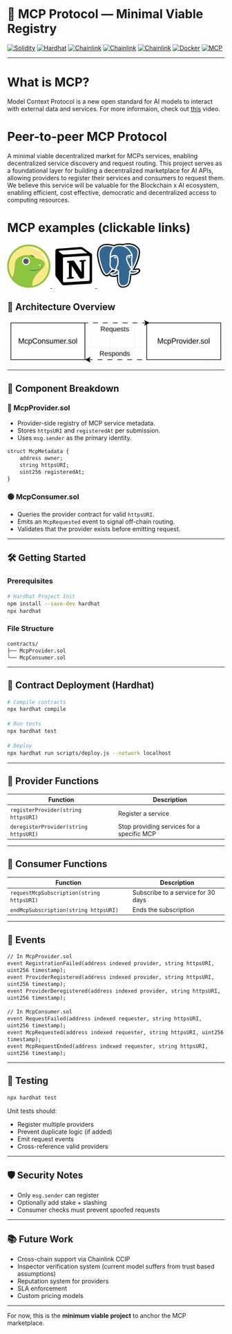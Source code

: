 # 🧠 MCP Protocol — Minimal Viable Registry

[![Solidity](https://img.shields.io/badge/Solidity-0.8.30-blue?logo=ethereum)](https://docs.soliditylang.org)
[![Hardhat](https://img.shields.io/badge/Hardhat-dev-yellow)](https://hardhat.org)
[![Chainlink](https://img.shields.io/badge/Chainlink-Data-Feeds)](https://chain.link/data-feeds)
[![Chainlink](https://img.shields.io/badge/Chainlink-Functions-blue)](https://chain.link/functions)
[![Chainlink](https://img.shields.io/badge/Chainlink-Automation-blue)](https://chain.link/automation)
[![Docker](https://img.shields.io/badge/Docker-Container-blue?logo=docker)](https://docker.com)
[![MCP](https://img.shields.io/badge/MCP-Registry-critical)](#)

---

# What is MCP?
Model Context Protocol is a new open standard for AI models to interact with external data and services. For more informaion, check out [this](https://www.youtube.com/watch?v=HyzlYwjoXOQ) video. 

# Peer-to-peer MCP Protocol 
A minimal viable decentralized market for MCPs services, enabling decentralized service discovery and request routing.
This project serves as a foundational layer for building a decentralized marketplace for AI APIs, allowing providers to register their services and consumers to request them.
We believe this service will be valuable for the Blockchain x AI ecosystem, enabling efficient, cost effective, democratic and decentralized access to computing resources.

# MCP examples (clickable links)

<a href="https://github.com/BlindVibeDev/CoinGeckoMCP" target="_blank">
  <img src="./assets/CoinGecko_logo.png" alt="Coingecko_Logo" width="100"/>
</a>
<a href="https://hub.docker.com/r/mcp/notion" target="_blank">
  <img src="./assets/Notion_app_logo.png" alt="Notion_Logo" width="100"/>
</a>
<a href="https://hub.docker.com/r/mcp/postgres" target="_blank">
  <img src="./assets/Postgresql_elephant.svg.png" alt="Postgres_Logo" width="100"/>
</a>


## 🧱 Architecture Overview

![MCP Contract Flow](./assets/r-r.gif)

---

## 🔩 Component Breakdown

### 🔵 McpProvider.sol
- Provider-side registry of MCP service metadata.
- Stores `httpsURI` and `registeredAt` per submission.
- Uses `msg.sender` as the primary identity.

```solidity
struct McpMetadata {
    address owner;
    string httpsURI;
    uint256 registeredAt;
}
```

### 🟢 McpConsumer.sol
- Queries the provider contract for valid `httpsURI`.
- Emits an `McpRequested` event to signal off-chain routing.
- Validates that the provider exists before emitting request.

---

## 🛠 Getting Started

### Prerequisites

```bash
# Hardhat Project Init
npm install --save-dev hardhat
npx hardhat
```

### File Structure

```
contracts/
├── McpProvider.sol
└── McpConsumer.sol
```

---

## 🚀 Contract Deployment (Hardhat)

```bash
# Compile contracts
npx hardhat compile

# Run tests
npx hardhat test

# Deploy
npx hardhat run scripts/deploy.js --network localhost
```

---

## 🔌 Provider Functions

| Function | Description |
|----------|-------------|
| `registerProvider(string httpsURI)` | Register a service |
| `deregisterProvider(string httpsURI)` | Stop providing services for a specific MCP |
---

## 📡 Consumer Functions

| Function | Description |
|----------|-------------|
| `requestMcpSubscription(string httpsURI)` | Subscribe to a service for 30 days |
| `endMcpSubscription(string httpsURI)` | Ends the subscription | Called by Chainlink Automation |
---

## 📖 Events

```solidity
// In McpProvider.sol
event RegistrationFailed(address indexed provider, string httpsURI, uint256 timestamp);
event ProviderRegistered(address indexed provider, string httpsURI, uint256 timestamp);
event ProviderDeregistered(address indexed provider, string httpsURI, uint256 timestamp);

// In McpConsumer.sol
event RequestFailed(address indexed requester, string httpsURI, uint256 timestamp);
event McpRequested(address indexed requester, string httpsURI, uint256 timestamp);
event McpRequestEnded(address indexed requester, string httpsURI, uint256 timestamp);

```

---

## 🧪 Testing

```bash
npx hardhat test
```

Unit tests should:
- Register multiple providers
- Prevent duplicate logic (if added)
- Emit request events
- Cross-reference valid providers

---

## 🛡 Security Notes

- Only `msg.sender` can register
- Optionally add stake + slashing
- Consumer checks must prevent spoofed requests

---

## 📚 Future Work

- Cross-chain support via Chainlink CCIP
- Inspector verification system (current model suffers from trust based assumptions)
- Reputation system for providers
- SLA enforcement
- Custom pricing models
---

For now, this is the **minimum viable project** to anchor the MCP marketplace.